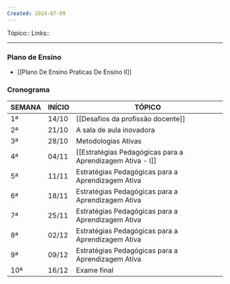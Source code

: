 ```yaml
---
Created: 2024-07-09
---
```

Tópico::
Links::

---

### Plano de Ensino
-  [[Plano De Ensino Praticas De Ensino II]]

### Cronograma

| SEMANA | INÍCIO | TÓPICO                                     |
|--------|--------|--------------------------------------------|
| 1ª     | 14/10  |[[Desafios da profissão docente]]            |
| 2ª     | 21/10  |A sala de aula inovadora       |
| 3ª     | 28/10  |Metodologias Ativas |
| 4ª     | 04/11  |[[Estratégias Pedagógicas para a Aprendizagem Ativa - I]]|
| 5ª     | 11/11  |Estratégias Pedagógicas para a Aprendizagem Ativa |
| 6ª     | 18/11  |Estratégias Pedagógicas para a Aprendizagem Ativa                  |
| 7ª     | 25/11  |Estratégias Pedagógicas para a Aprendizagem Ativa   |
| 8ª     | 02/12  |Estratégias Pedagógicas para a Aprendizagem Ativa          |
| 9ª     | 09/12  |Estratégias Pedagógicas para a Aprendizagem Ativa                 |
| 10ª    | 16/12 |Exame final                                 |